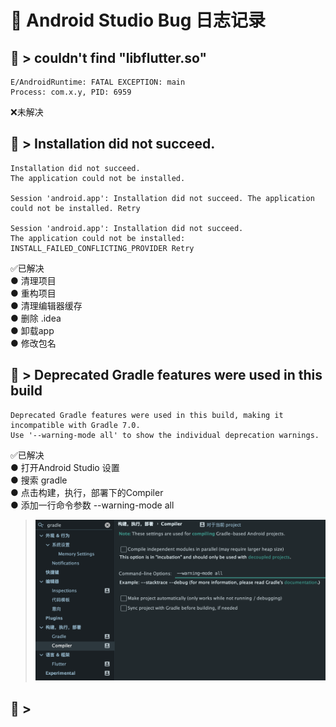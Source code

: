 🐛 Android Studio Bug 日志记录
=======================================================

🦠 > couldn't find "libflutter.so"
-------------------------------------------------------

```log
E/AndroidRuntime: FATAL EXCEPTION: main
Process: com.x.y, PID: 6959
```
❌未解决

🦠 > Installation did not succeed.
-------------------------------------------------------

```log
Installation did not succeed.
The application could not be installed.  

Session 'android.app': Installation did not succeed. The application could not be installed. Retry

Session 'android.app': Installation did not succeed. 
The application could not be installed: INSTALL_FAILED_CONFLICTING_PROVIDER Retry
```

✅已解决  
● 清理项目   
● 重构项目  
● 清理编辑器缓存  
● 删除 .idea  
● 卸载app  
● 修改包名  

🦠 > Deprecated Gradle features were used in this build
--------------------------------------------------------

```log
Deprecated Gradle features were used in this build, making it incompatible with Gradle 7.0.
Use '--warning-mode all' to show the individual deprecation warnings.
```

✅已解决  
● 打开Android Studio 设置   
● 搜索 gradle  
● 点击构建，执行，部署下的Compiler  
● 添加一行命令参数 --warning-mode all  
> ![](../assets/images/gradle_deprecated.png)

🦠 >
---------------------------------------------------------


